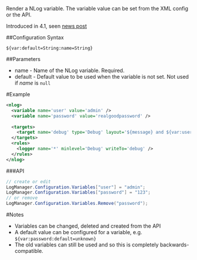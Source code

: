 Render a NLog variable. The variable value can be set from the XML config or the API. 

Introduced in 4.1, seen [news post](http://nlog-project.org/2015/08/31/nlog-4-1-0-is-now-available.html) 

##Configuration Syntax
```
${var:default=String:name=String}
```

##Parameters

* name - Name of the NLog variable. Required.
* default - Default value to be used when the variable is not set.
Not used if _name_ is `null`

#Example

```xml
<nlog>
  <variable name='user' value='admin' />
  <variable name='password' value='realgoodpassword' />
            
  <targets>
    <target name='debug' type='Debug' layout='${message} and ${var:user}=${var:password}' />
  </targets>
  <rules>
    <logger name='*' minlevel='Debug' writeTo='debug' />
  </rules>
</nlog>
```

###API

```c#
// create or edit
LogManager.Configuration.Variables["user"] = "admin";
LogManager.Configuration.Variables["password"] = "123";
// or remove
LogManager.Configuration.Variables.Remove("password");
```

#Notes
* Variables can be changed, deleted and created from the API
* A default value can be configured for a variable, e.g. `${var:password:default=unknown}`
* The old variables can still be used and so this is completely backwards-compatible.